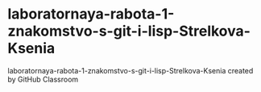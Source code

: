 # laboratornaya-rabota-1-znakomstvo-s-git-i-lisp-Strelkova-Ksenia
laboratornaya-rabota-1-znakomstvo-s-git-i-lisp-Strelkova-Ksenia created by GitHub Classroom
